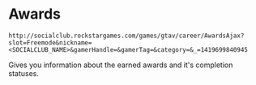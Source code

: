 # Awards

```
http://socialclub.rockstargames.com/games/gtav/career/AwardsAjax?slot=Freemode&nickname=<SOCIALCLUB_NAME>&gamerHandle=&gamerTag=&category=&_=1419699840945
```

Gives you information about the earned awards and it's completion statuses.
